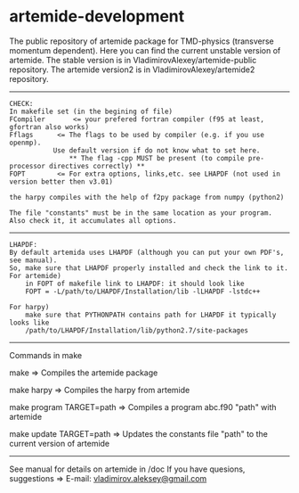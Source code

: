# artemide-development
The public repository of artemide package for TMD-physics (transverse momentum dependent).
Here you can find the current unstable version of artemide.
The stable version is in VladimirovAlexey/artemide-public repository.
The artemide version2 is in VladimirovAlexey/artemide2 repository.

------------------------------------------------------------------------------------------------------
	CHECK:
	In makefile set (in the begining of file)
	FCompiler    	<= your prefered fortran compiler (f95 at least, gfortran also works)
	Fflags		<= The flags to be used by compiler (e.g. if you use openmp). 
 			   Use default version if do not know what to set here. 
       			   ** The flag -cpp MUST be present (to compile pre-processor directives correctly) **
	FOPT		<= For extra options, links,etc. see LHAPDF (not used in version better then v3.01)
	
	the harpy compiles with the help of f2py package from numpy (python2)
	
	The file "constants" must be in the same location as your program. Also check it, it accumulates all options.


------------------------------------------------------------------------------------------------------
	LHAPDF:
	By default artemida uses LHAPDF (although you can put your own PDF's, see manual).
	So, make sure that LHAPDF properly installed and check the link to it.
	For artemide)
		in FOPT of makefile link to LHAPDF: it should look like
		FOPT = -L/path/to/LHAPDF/Installation/lib -lLHAPDF -lstdc++
	
	For harpy)
		make sure that PYTHONPATH contains path for LHAPDF it typically looks like
		/path/to/LHAPDF/Installation/lib/python2.7/site-packages

------------------------------------------------------------------------------------------------------
Commands in make

make
=> Compiles the artemide package

make harpy
=> Compiles the harpy from artemide

make program TARGET=path
=> Compiles a program abc.f90 "path" with artemide

make update TARGET=path
=> Updates the constants file "path" to the current version of artemide

-------------------------------------------------------------------------------------------------------
See manual for details on artemide  in /doc
If you have quesions, suggestions => E-mail: vladimirov.aleksey@gmail.com


